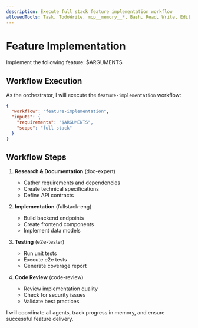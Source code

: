 ```yaml
---
description: Execute full stack feature implementation workflow
allowedTools: Task, TodoWrite, mcp__memory__*, Bash, Read, Write, Edit, MultiEdit
---
```


# Feature Implementation

Implement the following feature: $ARGUMENTS

## Workflow Execution

As the orchestrator, I will execute the `feature-implementation` workflow:

```json
{
  "workflow": "feature-implementation",
  "inputs": {
    "requirements": "$ARGUMENTS",
    "scope": "full-stack"
  }
}
```

## Workflow Steps

1. **Research & Documentation** (doc-expert)
   - Gather requirements and dependencies
   - Create technical specifications
   - Define API contracts

2. **Implementation** (fullstack-eng)
   - Build backend endpoints
   - Create frontend components
   - Implement data models

3. **Testing** (e2e-tester)
   - Run unit tests
   - Execute e2e tests
   - Generate coverage report

4. **Code Review** (code-review)
   - Review implementation quality
   - Check for security issues
   - Validate best practices

I will coordinate all agents, track progress in memory, and ensure successful feature delivery.